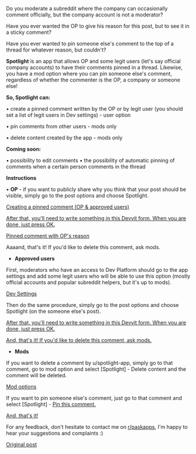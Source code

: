 Do you moderate a subreddit where the company can occasionally comment officially, but the company account is not a moderator?

Have you ever wanted the OP to give his reason for this post, but to see it in a sticky comment?

Have you ever wanted to pin someone else's comment to the top of a thread for whatever reason, but couldn't?

**Spotlight** is an app that allows OP and some legit users (let's say official company accounts) to have their comments pinned in a thread. Likewise, you have a mod option where you can pin someone else's comment, regardless of whether the commenter is the OP, a company or someone else!


**So, Spotlight can:**

• create a pinned comment written by the OP or by legit user (you should set a list of legit users in Dev settings) - user option

• pin comments from other users - mods only

• delete content created by the app - mods only


**Coming soon:**

• possibility to edit comments
• the possibility of automatic pinning of comments when a certain person comments in the thread

**Instructions**

• **OP** - if you want to publicly share why you think that your post should be visible, simply go to the post options and choose Spotlight.

[Creating a pinned comment (OP & approved users)](https://www.reddit.com/media?url=https%3A%2F%2Fpreview.redd.it%2Fintroducing-spotlight-an-app-that-allows-op-and-approved-v0-uvq78mtr2omd1.png%3Fwidth%3D468%26format%3Dpng%26auto%3Dwebp%26s%3D1d7ce704d32c1f38b4805b4e094716f00865ae04)

[After that, you'll need to write something in this Devvit form. When you are done, just press OK.](https://preview.redd.it/introducing-spotlight-an-app-that-allows-op-and-approved-v0-y2sv0g9j3omd1.png?width=737&format=png&auto=webp&s=81481841ceb76fef0e98c7eb3d16239c298440aa)

[Pinned comment with OP's reason](https://preview.redd.it/introducing-spotlight-an-app-that-allows-op-and-approved-v0-57k474q14omd1.png?width=1055&format=png&auto=webp&s=e833078790357748056373c44b2d6d48258be872)

Aaaand, that's it! If you'd like to delete this comment, ask mods.

* **Approved users**

First, moderators who have an access to Dev Platform should go to the app settings and add some legit users who will be able to use this option (mostly official accounts and popular subreddit helpers, but it's up to mods).

[Dev Settings](https://preview.redd.it/introducing-spotlight-an-app-that-allows-op-and-approved-v0-k59jfz5j5omd1.png?width=1305&format=png&auto=webp&s=408711e6dcd3b59bef769a9ff0c0e985a70f23f6)

Then do the same procedure, simply go to the post options and choose Spotlight (on the someone else's post).

[After that, you'll need to write something in this Devvit form. When you are done, just press OK.](https://preview.redd.it/introducing-spotlight-an-app-that-allows-op-and-approved-v0-mrsx7a7d6omd1.png?width=735&format=png&auto=webp&s=2d854f0697fbbddf2970f15a25f62b4900b30997)

[And, that's it! If you'd like to delete this comment, ask mods.](https://preview.redd.it/introducing-spotlight-an-app-that-allows-op-and-approved-v0-b6m45nch6omd1.png?width=1072&format=png&auto=webp&s=825d00617184b1c9ae6a1424a1304882b15e4442)

* **Mods**

If you want to delete a comment by u/spotlight-app, simply go to that comment, go to mod option and select [Spotlight] - Delete content and the comment will be deleted.

[Mod options](https://preview.redd.it/introducing-spotlight-an-app-that-allows-op-and-approved-v0-tb0j7muw6omd1.png?width=1052&format=png&auto=webp&s=651d0869ec516f8639392c06feb17805f77492e6)

If you want to pin someone else's comment, just go to that comment and select [Spotlight] - [Pin this comment.](https://preview.redd.it/introducing-spotlight-an-app-that-allows-op-and-approved-v0-1bgn1qmd7omd1.png?width=737&format=png&auto=webp&s=19586ddeb2de37cb0759ca1c5feb99201ff4af24)

[And, that's it!](https://preview.redd.it/introducing-spotlight-an-app-that-allows-op-and-approved-v0-h1f48rak7omd1.png?width=1042&format=png&auto=webp&s=01eabc38fc29f79a22144f684a36d56a369b1d59)


For any feedback, don't hesitate to contact me on [r/paskapps](https://reddit.com/r/paskapps), I'm happy to hear your suggestions and complaints :)

[Original post](https://www.reddit.com/r/paskapps/comments/1f8cmde/introducing_spotlight_an_app_that_allows_op_and/)



